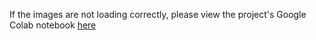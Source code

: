 If the images are not loading correctly, please view the project's Google Colab notebook [here](https://colab.research.google.com/drive/1T_PRDFKrhbh7qTU3VEGmkMnOA_OFSh9g?usp=sharing)
